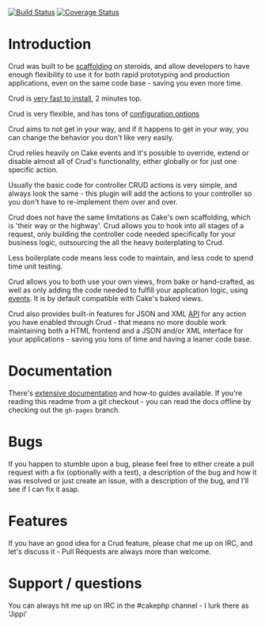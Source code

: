 [![Build Status](https://travis-ci.org/jippi/cakephp-crud.png?branch=develop)](https://travis-ci.org/jippi/cakephp-crud)
[![Coverage Status](https://coveralls.io/repos/jippi/cakephp-crud/badge.png?branch=develop)](https://coveralls.io/r/jippi/cakephp-crud?branch=develop)

# Introduction

Crud was built to be [scaffolding](http://book.cakephp.org/2.0/en/controllers/scaffolding.html) on steroids, and allow
developers to have enough flexibility to use it for both rapid prototyping and production applications, even on the same
code base - saving you even more time.

Crud is [very fast to install](http://jippi.github.io/cakephp-crud/docs/installation.html), 2 minutes top.

Crud is very flexible, and has tons of [configuration options](http://jippi.github.io/cakephp-crud/docs/configuration.html)

Crud aims to not get in your way, and if it happens to get in your way, you can change the behavior you don't like very
easily.

Crud relies heavily on Cake events and it's possible to override, extend or disable almost all of Crud's functionality,
either globally or for just one specific action.

Usually the basic code for controller CRUD actions is very simple, and always look the same - this plugin will add the
actions to your controller so you don't have to re-implement them over and over.

Crud does not have the same limitations as Cake's own scaffolding, which is 'their way or the highway'. Crud allows you
to hook into all stages of a request, only building the controller code needed specifically for your business logic,
outsourcing the all the heavy boilerplating to Crud.

Less boilerplate code means less code to maintain, and less code to spend time unit testing.

Crud allows you to both use your own views, from bake or hand-crafted, as well as only adding the code needed to fulfill
your application logic, using [events](docs/05-events.md). It is by default compatible with Cake's baked views.

Crud also provides built-in features for JSON and XML [API](http://jippi.github.io/cakephp-crud/docs/api.html) for any
action you have enabled through Crud - that means no more double work maintaining both a HTML frontend and a JSON and/or
XML interface for your applications - saving you tons of time and having a leaner code base.

# Documentation

There's [extensive documentation](http://jippi.github.io/cakephp-crud/docs/) and how-to guides available. If you're reading
this readme from a git checkout - you can read the docs offline by checking out the `gh-pages` branch.

# Bugs

If you happen to stumble upon a bug, please feel free to either create a pull request with a fix (optionally with a test),
a description of the bug and how it was resolved or just create an issue, with a description of the bug, and I'll see if
I can fix it asap.

# Features

If you have an good idea for a Crud feature, please chat me up on IRC, and let's discuss it - Pull Requests are always
more than welcome.

# Support / questions

You can always hit me up on IRC in the #cakephp channel - I lurk there as 'Jippi'
